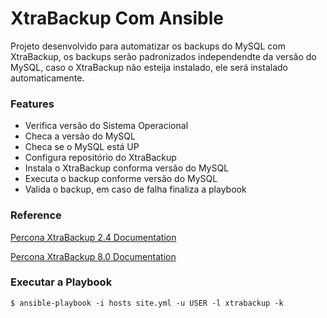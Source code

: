 # XtraBackup Com Ansible
Projeto desenvolvido para automatizar os backups do MySQL com XtraBackup, os backups serão padronizados independendte da versão do MySQL, caso o XtraBackup não esteija instalado, ele será instalado automaticamente.
### Features
- Verifica versão do Sistema Operacional
- Checa a versão do MySQL
- Checa se o  MySQL está UP
- Configura repositório do XtraBackup
- Instala o XtraBackup conforma versão do MySQL
- Executa o backup conforme versão do MySQL
- Valida o backup, em caso de falha finaliza a playbook



### Reference

[Percona XtraBackup 2.4 Documentation](https://www.percona.com/doc/percona-xtrabackup/2.4/backup_scenarios/full_backup.html#restoring-a-backup "Percona XtraBackup 2.4 Documentation")

[Percona XtraBackup 8.0 Documentation](https://www.percona.com/doc/percona-xtrabackup/8.0/index.html "Percona XtraBackup 8.0 Documentation")



### Executar a Playbook


`$ ansible-playbook -i hosts site.yml -u USER -l xtrabackup -k`
